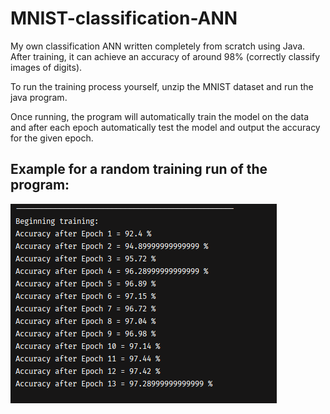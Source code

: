 # MNIST-classification-ANN
My own classification ANN written completely from scratch using Java. After training, it can achieve an accuracy of around 98% (correctly classify images of digits).

To run the training process yourself, unzip the MNIST dataset and run the java program.

Once running, the program will automatically train the model on the data and after each epoch automatically test the model and output the accuracy for the given epoch.

## Example for a random training run of the program:
![image of example output of program showing accuracies after each epoch](./Screenshot%202024-09-16%20160749.png)
